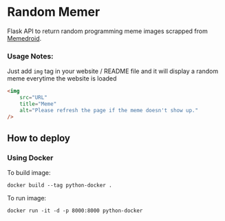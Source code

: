 # Random Memer

Flask API to return random programming meme images scrapped from [Memedroid](https://www.memedroid.com/memes/tag/programming).

### Usage Notes:

Just add `img` tag in your website / README file and it will display a random meme everytime the website is loaded

```html
<img
    src="URL"
    title="Meme"
    alt="Please refresh the page if the meme doesn't show up."
/>
```

## How to deploy

### Using Docker

To build image:

```
docker build --tag python-docker .
```

To run image:

```
docker run -it -d -p 8000:8000 python-docker
```
